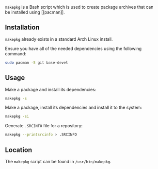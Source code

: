 `makepkg` is a Bash script which is used to create package archives that can be installed using [[pacman]].
## Installation
`makepkg` already exists in a standard Arch Linux install.

Ensure you have all of the needed dependencies using the following command:
```bash
sudo pacman -S git base-devel
```
## Usage
Make a package and install its dependencies:
```bash
makepkg -s
```

Make a package, install its dependencies and install it to the system:
```bash
makepkg -si
```

Generate `.SRCINFO` file for a repository:
```bash
makepkg --printsrcinfo > .SRCINFO
```
## Location
The `makepkg` script can be found in `/usr/bin/makepkg`.